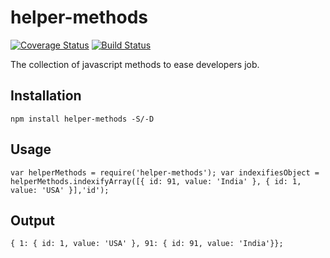 # helper-methods

[![Coverage Status](https://coveralls.io/repos/github/prateekpronoc/helper-methods/badge.svg?branch=master)](https://coveralls.io/github/prateekpronoc/helper-methods?branch=master) [![Build Status](https://travis-ci.org/prateekpronoc/helper-methods.svg?branch=master)](https://travis-ci.org/prateekpronoc/helper-methods)


The collection of javascript methods to ease developers job.


## Installation

`npm install helper-methods -S/-D`

## Usage

`
var helperMethods = require('helper-methods');
var indexifiesObject = helperMethods.indexifyArray([{ id: 91, value: 'India' }, { id: 1, value: 'USA' }],'id');
`

## Output

`
{ 1: { id: 1, value: 'USA' }, 91: { id: 91, value: 'India'}};	
`